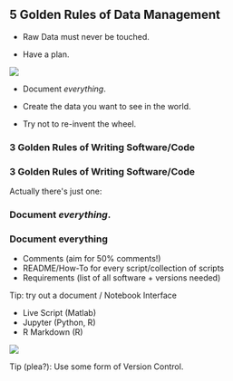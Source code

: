 ## 5 Golden Rules of Data Management


- Raw Data must never be touched.
<canvas id="matrix" style="height: 50%; width:100%;"></canvas>
<!-- raw data, i.e. what comes from your rig, notes you've taken on the day, images of sections etc. must all be a) backed-up and b) must be left raw. Don't cook sashimi. Setting to read-only.-->


- Have a plan.
<img src="img/plan.jpg" class="plain">
<!-- you have to have a plan that details exactly what you will do with every bit of data you collect that needs to include - *What data* is going to be collected during the experiment? - Where is it going to be stored initially? - Where is it going to be backed-up. - When/How will it be curated so that you/others can use it for analysis.-->


- Document *everything*.
<!-- At some point, someone is going to want to use either your data or your analysis scripts. And, (it's sad I know) at some point you're not going to still be working at the unit. Data or code without any comments or documentation is almost always pretty useless. If you want anything to have any chance of being re-used again (data or code) you have to include as much documentation as possible with it. -->
<!-- If you're as selfish as I am, I'll let you into a little secret, 95% of the time the person that's going to be using that documentation is you. -->


- Create the data you want to see in the world.
<!-- If you were to be handed a dataset and told to check it, understand or otherwise analyse it, how would that look. Try to make your own data as close to that as possible. File formats, variable names, file-names -->


- Try not to re-invent the wheel.
<!-- you may be doing some incredibly original research but the likelyhood it someone else in the lab, or elsewhere, has already done something similar. Ask around *before* you start doing your experiments about how people stored there data, what format they kept their notes etc. If you can keep that standardised across the lab then even better. -->



### 3 Golden Rules of Writing Software/Code


### 3 Golden Rules of Writing Software/Code
Actually there's just one:


### Document *everything*.
<!-- Comments at the start of every script and function, a list of all the requirements to run a particular program, the version of the software you are using, a url to that comment on stack overflow where you found a solution. Insert a screenshot of a program from e.g. Microsoft's code base -->


### Document everything
- Comments (aim for 50% comments!)
- README/How-To for every script/collection of scripts
- Requirements (list of all software + versions needed)


Tip: try out a document / Notebook Interface
- Live Script (Matlab)
- Jupyter (Python, R)
- R Markdown (R)


<img src="img/matlab_livescript.png" class="plain">


Tip (plea?):
Use some form of Version Control.
<!-- Version control means that every time you whenever you make a change to a program you aren't throwing away old versions. You could just add the date to every program and create a folder with old versions. But you might find life easier if you decide to use a dedicated system for doing. Git is the most widely used tool for doing this. It takes a few hours to learn what you need for it to be useful (a few lifetimes to know everything there is to know...) and its a pretty good skill to have on your CV. -->
